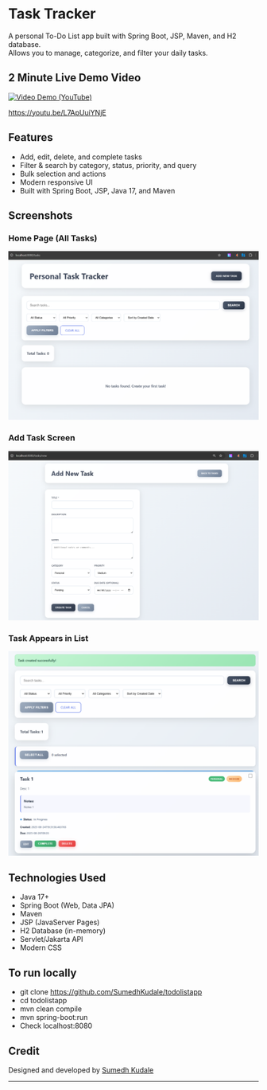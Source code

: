 # Task Tracker

A personal To-Do List app built with Spring Boot, JSP, Maven, and H2 database.  
Allows you to manage, categorize, and filter your daily tasks.



## 2 Minute Live Demo Video

[![Video Demo (YouTube)](https://img.shields.io/badge/Watch%20Demo%20-%23FF0000.svg?logo=youtube&logoColor=white)](https://youtu.be/L7ApUuiYNjE)

<https://youtu.be/L7ApUuiYNjE>



## Features

- Add, edit, delete, and complete tasks
- Filter & search by category, status, priority, and query
- Bulk selection and actions
- Modern responsive UI
- Built with Spring Boot, JSP, Java 17, and Maven



## Screenshots

### Home Page (All Tasks)
![Home Page](screenshots/1.png)

### Add Task Screen
![Add Task](screenshots/2.png)

### Task Appears in List
![Task In List](screenshots/3.png)



## Technologies Used

- Java 17+
- Spring Boot (Web, Data JPA)
- Maven
- JSP (JavaServer Pages)
- H2 Database (in-memory)
- Servlet/Jakarta API
- Modern CSS



## To run locally

- git clone https://github.com/SumedhKudale/todolistapp
- cd todolistapp
- mvn clean compile
- mvn spring-boot:run
- Check localhost:8080


## Credit

Designed and developed by [Sumedh Kudale](https://github.com/SumedhKudale)

---
